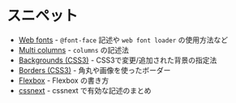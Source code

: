 # スニペット

- [Web fonts](https://gist.github.com/kesuiket/83bf900f93851200328b) - `@font-face` 記述や `web font loader` の使用方法など
- [Multi columns](columns.css) - `columns` の記述法
- [Backgrounds (CSS3)](backgrounds-css3.css) - CSS3で変更/追加された背景の指定法
- [Borders (CSS3)](border-css3.css) - 角丸や画像を使ったボーダー
- [Flexbox](flexbox.css) - Flexbox の書き方
- [cssnext](cssnext.md) - cssnext で有効な記述のまとめ
